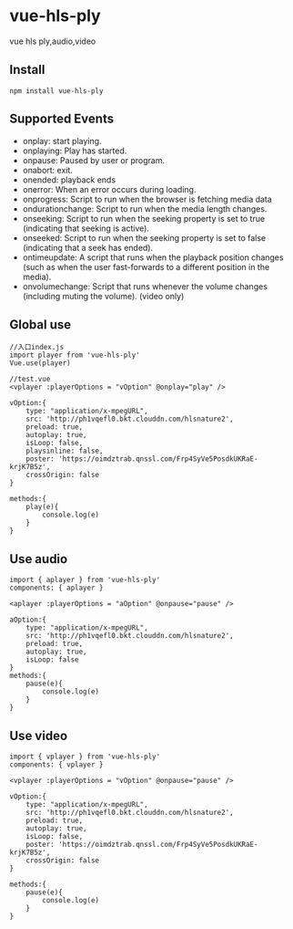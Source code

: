 # vue-hls-ply

vue hls ply,audio,video

## Install

```
npm install vue-hls-ply
```

## Supported Events

- onplay: start playing.
- onplaying: Play has started.
- onpause: Paused by user or program.
- onabort: exit.
- onended: playback ends
- onerror: When an error occurs during loading.
- onprogress: Script to run when the browser is fetching media data
- ondurationchange: Script to run when the media length changes.
- onseeking: Script to run when the seeking property is set to true (indicating that seeking is active).
- onseeked: Script to run when the seeking property is set to false (indicating that a seek has ended).
- ontimeupdate: A script that runs when the playback position changes (such as when the user fast-forwards to a different position in the media).
- onvolumechange: Script that runs whenever the volume changes (including muting the volume). (video only)

## Global use

```
//入口index.js
import player from 'vue-hls-ply'
Vue.use(player)

//test.vue
<vplayer :playerOptions = "vOption" @onplay="play" />

vOption:{
    type: "application/x-mpegURL",
    src: 'http://ph1vqefl0.bkt.clouddn.com/hlsnature2',
    preload: true,
    autoplay: true,
    isLoop: false,
    playsinline: false,
    poster: 'https://oimdztrab.qnssl.com/Frp4SyVe5PosdkUKRaE-krjK7B5z',
    crossOrigin: false
}

methods:{
    play(e){
        console.log(e)
    }
}
```

## Use audio

```
import { aplayer } from 'vue-hls-ply'
components: { aplayer }

<aplayer :playerOptions = "aOption" @onpause="pause" />

aOption:{
    type: "application/x-mpegURL",
    src: 'http://ph1vqefl0.bkt.clouddn.com/hlsnature2',
    preload: true,
    autoplay: true,
    isLoop: false
}
methods:{
    pause(e){
        console.log(e)
    }
}
```

## Use video

```
import { vplayer } from 'vue-hls-ply'
components: { vplayer }

<vplayer :playerOptions = "vOption" @onpause="pause" />

vOption:{
    type: "application/x-mpegURL",
    src: 'http://ph1vqefl0.bkt.clouddn.com/hlsnature2',
    preload: true,
    autoplay: true,
    isLoop: false,
    poster: 'https://oimdztrab.qnssl.com/Frp4SyVe5PosdkUKRaE-krjK7B5z',
    crossOrigin: false
}

methods:{
    pause(e){
        console.log(e)
    }
}
```
